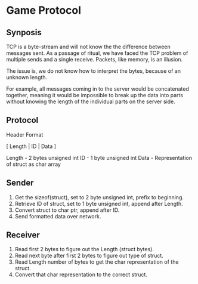# Game Protocol

## Synposis

TCP is a byte-stream and will not know the the difference between messages sent. 
As a passage of ritual, we have faced the TCP problem of multiple sends and a single receive. Packets, like memory, is an illusion. 

The issue is, we do not know how to interpret the bytes, because of an unknown length.

For example, all messages coming in to the server would be concatenated together,
meaning it would be impossible to break up the data
into parts without knowing the length of the individual parts on the server side. 

## Protocol

Header Format

[ Length | ID | Data ]

Length - 2 bytes unsigned int
ID - 1 byte unsigned int
Data - Representation of struct as char array

## Sender 

1. Get the sizeof(struct), set to 2 byte unsigned int, prefix to beginning.
2. Retrieve ID of struct, set to 1 byte unsigned int, append after Length.
3. Convert struct to char ptr, append after ID.
4. Send formatted data over network.

## Receiver

1. Read first 2 bytes to figure out the Length (struct bytes).
2. Read next byte after first 2 bytes to figure out type of struct.
3. Read Length number of bytes to get the char representation of the struct.
4. Convert that char representation to the correct struct.

